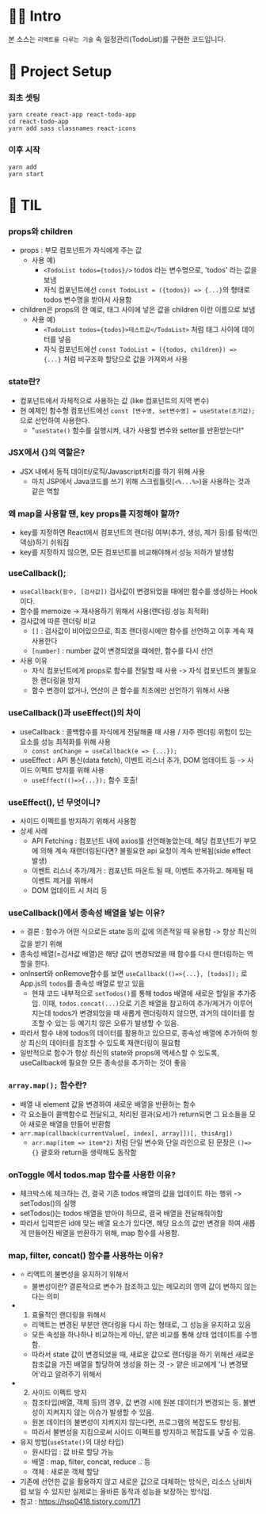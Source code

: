 # 😶‍🌫️ Intro
본 소스는 `리액트를 다루는 기술` 속 일정관리(TodoList)를 구현한 코드입니다.

# 🥸 Project Setup
### 최초 셋팅
```
yarn create react-app react-todo-app
cd react-todo-app
yarn add sass classnames react-icons
```
### 이후 시작
```
yarn add
yarn start
```

# 🤩 TIL
### props와 children
- props : 부모 컴포넌트가 자식에게 주는 값
  - 사용 예)
    - `<TodoList todos={todos}/>` todos 라는 변수명으로, 'todos' 라는 값을 보냄
    - 자식 컴포넌트에선 `const TodoList = ({todos}) => {...}`의 형태로 todos 변수명을 받아서 사용함
- children은 props의 한 예로, 태그 사이에 넣은 값을 children 이란 이름으로 보냄
  - 사용 예)
    - `<TodoList todos={todos}>테스트값</TodoList>` 처럼 태그 사이에 데이터를 넣음
    - 자식 컴포넌트에선 `const TodoList = ({todos, children}) => {...}` 처럼 비구조화 할당으로 값을 가져와서 사용

### state란?
- 컴포넌트에서 자체적으로 사용하는 값 (like 컴포넌트의 지역 변수)
- 현 예제인 함수형 컴포넌트에선 `const [변수명, set변수명] = useState(초기값);` 으로 선언하여 사용한다.
  - "`useState()` 함수를 실행시켜, 내가 사용할 변수와 setter를 반환받는다!"

### JSX에서 {}의 역할은?
- JSX 내에서 동적 데이터/로직/Javascript처리를 하기 위해 사용
  - 마치 JSP에서 Java코드를 쓰기 위해 스크립틀릿(`<%...%>`)을 사용하는 것과 같은 역할

### 왜 map을 사용할 땐, key props를 지정해야 할까?
- key를 지정하면 React에서 컴포넌트의 랜더링 여부(추가, 생성, 제거 등)를 탐색(인덱싱)하기 쉬워짐
- key를 지정하지 않으면, 모든 컴포넌트를 비교해야해서 성능 저하가 발생함

### useCallback();
- `useCallback(함수, [검사값])` 검사값이 변경되었을 때에만 함수를 생성하는 Hook이다.
- 함수를 memoize -> 재사용하기 위해서 사용(랜더링 성능 최적화)
- 검사값에 따른 랜더링 비교
  - `[]` : 검사값이 비어있으므로, 최초 랜더링시에만 함수를 선언하고 이후 계속 재사용한다
  - `[number]` : number 값이 변경되었을 떄에만, 함수를 다시 선언
- 사용 이유
  - 자식 컴포넌트에게 props로 함수를 전달할 때 사용 -> 자식 컴포넌트의 불필요한 랜더링을 방지
  - 함수 변경이 없거나, 연산이 큰 함수를 최초에만 선언하기 위해서 사용

### useCallback()과 useEffect()의 차이
- useCallback : 콜백함수를 자식에게 전달해줄 때 사용 / 자주 렌더링 위험이 있는 요소를 성능 최적화를 위해 사용
  - `const onChange = useCallback(e => {...});`
- useEffect : API 통신(data fetch), 이벤트 리스너 추가, DOM 업데이트 등 -> 사이드 이펙트 방지를 위해 사용
  - `useEffect(()=>{...});` 함수 호출!

### useEffect(), 넌 무엇이니?
- 사이드 이펙트를 방지하기 위해서 사용함
- 상세 사례
  - API Fetching : 컴포넌트 내에 axios를 선언해놓았는데, 해당 컴포넌트가 부모에 의해 계속 재랜더링된다면? 불필요한 api 요청이 계속 반복됨(side effect 발생)
  - 이벤트 리스너 추가/제거 : 컴포넌트 마운트 될 때, 이벤트 추가하고. 해제될 때 이벤트 제거를 위해서
  - DOM 업데이트 시 처리 등

### useCallback()에서 종속성 배열을 넣는 이유?
- ⭐️ 결론 : 함수가 어떤 식으로든 state 등의 값에 의존적일 때 유용함 -> 항상 최신의 값을 받기 위해
- 종속성 배열(=검사값 배열)은 해당 값이 변경되었을 때 함수를 다시 랜더링하는 역할을 한다.
- onInsert와 onRemove함수를 보면 `useCallback(()=>{...}, [todos]);` 로 App.js의 `todos`를 종속성 배열로 받고 있음
  - 현재 코드 내부적으로 `setTodos()`를 통해 todos 배열에 새로운 할일을 추가중임. 
  이때, `todos.concat(...)`으로 기존 배열을 참고하여 추가/제거가 이루어지는데 todos가 변경되었을 때 새롭게 랜더링하지 않으면,
  과거의 데이터를 참조할 수 있는 등 예기치 않은 오류가 발생할 수 있음.
- 따라서 함수 내에 todos의 데이터를 활용하고 있으므로, 종속성 배열에 추가하여 항상 최신의 데이터를 참조할 수 있도록 재랜더링이 필요함
- 일반적으로 함수가 항상 최신의 state와 props에 액세스할 수 있도록, useCallback에 필요한 모든 종속성을 추가하는 것이 좋음

### `array.map();` 함수란?
- 배열 내 element 값을 변경하여 새로운 배열을 반환하는 함수
- 각 요소들이 콜백함수로 전달되고, 처리된 결과(요서)가 return되면 그 요소들을 모아 새로운 배열을 만들어 반환함
- `arr.map(callback(currentValue[, index[, array]])[, thisArg])`
  - `arr.map(item => item*2)` 처럼 단일 변수와 단일 라인으로 된 문장은 `()=>{}` 괄호와 return을 생략해도 동작함

### onToggle 에서 todos.map 함수를 사용한 이유?
- 체크박스에 체크하는 건, 결국 기존 todos 배열의 값을 업데이트 하는 행위 -> setTodos()의 실행
- setTodos()는 todos 배열을 받아야 하므로, 결국 배열을 전달해줘야함
- 따라서 입력받은 id에 맞는 배열 요소가 있다면, 해당 요소의 값만 변경을 하여 새롭게 만들어진 배열을 반환하기 위해, map 함수를 사용함.

### map, filter, concat() 함수를 사용하는 이유?
- ⭐️ 리액트의 불변성을 유지하기 위해서
  - 불변성이란? 결론적으로 변수가 참조하고 있는 메모리의 영역 값이 변하지 않는다는 의미
- 1) 효율적인 랜더링을 위해서
  - 리액트는 변경된 부분만 랜더링을 다시 하는 형태로, 그 성능을 유지하고 있음
  - 모든 속성을 하나하나 비교하는게 아닌, 얕은 비교를 통해 상태 업데이트를 수행함.
  - 따라서 state 값이 변경되었을 때, 새로운 값으로 랜더링을 하기 위해선 새로운 참조값을 가진 배열을 할당하여 생성을 하는 것 -> 얕은 비교에게 '나 변경됐어'라고 알려주기 위해서
- 2) 사이드 이펙트 방지
  - 참조타입(배열, 객체 등)의 경우, 값 변경 시에 원본 데이터가 변경되는 등. 불변성이 지켜지지 않는 이슈가 발생할 수 있음.
  - 원본 데이터의 불변성이 지켜지지 않는다면, 프로그램의 복잡도도 향상됨.
  - 따라서 불변성을 지킴으로써 사이드 이펙트를 방지하고 복잡도를 낮출 수 있음.
- 유지 방법(`useState()`의 대상 타입)
  - 원시타입 : 값 바로 할당 가능
  - 배열 : map, filter, concat, reduce .. 등
  - 객체 : 새로운 객체 할당
- 기존에 선언한 값을 활용하지 않고 새로운 값으로 대체하는 방식은, 리소스 낭비처럼 보일 수 있지만 실제로는 올바른 동작과 성능을 보장하는 방식임.
- 참고 : https://hsp0418.tistory.com/171

